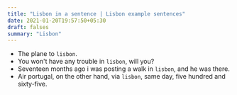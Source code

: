 ```yaml
---
title: "Lisbon in a sentence | Lisbon example sentences"
date: 2021-01-20T19:57:50+05:30
draft: falses
summary: "Lisbon"
---
```

- The plane to `lisbon`.
- You won't have any trouble in `lisbon`, will you?
- Seventeen months ago i was posting a walk in `lisbon`, and he was there.
- Air portugal, on the other hand, via `lisbon`, same day, five hundred and sixty-five.
                 
